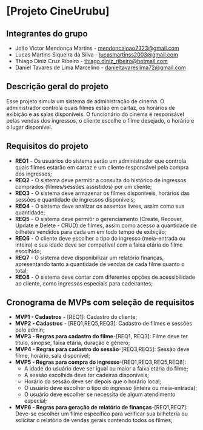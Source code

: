 # [Projeto CineUrubu]

## Integrantes do grupo 
 * João Victor Mendonça Martins - mendoncajoao2323@gmail.com
 * Lucas Martins Siqueira da Silva - lucasmartinss2003@gmail.com
 * Thiago Diniz Cruz Ribeiro - thiago.diniz_ribeiro@hotmail.com
 * Daniel Tavares de Lima Marcelino - danieltavareslima72@gmail.com

## Descrição geral do projeto 
Esse projeto simula um sistema de administração de cinema. O administrador controla quais filmes estão em cartaz, os horários de exibição e as salas disponíveis. O funcionário do cinema é responsável pelas vendas dos ingressos, o cliente escolhe o filme desejado, o horário e o lugar disponível.

## Requisitos do projeto
 * **REQ1** - Os usuários do sistema serão um administrador que controla quais filmes estarão em cartaz e um cliente responsável pela compra dos ingressos;
 * **REQ2** - O sistema deve permitir a consulta do histórico de ingressos comprados (filmes/sessões assistidos) por um cliente;
 * **REQ3** - O sistema deve armazenar os filmes disponíveis, horários das sessões e quantidade de ingressos disponíveis;
 * **REQ4** - O sistema deve analizar os assentos livres, assim como sua quantidade;
 * **REQ5** - O sistema deve permitir o gerenciamento (Create, Recover, Update e Delete - CRUD) de filmes, assim como acesso a quantidade de bilhetes vendidos para cada um em todo tempo de exibição;
* **REQ6** - O cliente deve escolher o tipo do ingresso (meia-entrada ou inteira) e sua idade deve ser compatível com a faixa etária do filme escolhido;
* **REQ7** - O sistema deve disponibilizar um relatório finanças, apresentando tanto a quantidade de vendas de cada filme quanto o total;
* **REQ8** - O sistema deve contar com diferentes opções de acessibilidade ao cliente, como ingressos especiais para cadeirantes;

## Cronograma de MVPs com seleção de requisitos
* **MVP1 - Cadastros** - [REQ1]: Cadastro do cliente;
* **MVP2 - Cadastros** - [REQ1,REQ5,REQ3]: Cadastro de filmes e sessões pelo admin;
* **MVP3 - Regras para cadastro do filme**-[REQ1, REQ3]: Filme deve ter título, sinopse, faixa etária, duração e gênero;
* **MVP4 - Regras para cadastro do sessão**-[REQ3,REQ5]: Sessão deve filme, horário, sala disponível;
* **MVP5 - Regras para compra do ingresso**-[REQ1,REQ3,REQ5,REQ8]:
  *  A idade do usuário deve ser igual ou maior a faixa etária do filme;
  *  A sessão escolhida deve ter cadeiras disponíveis;
  *  Horário da sessão deve ser depois que o horário local;
  *  O usuário deve escolher o tipo do ingresso (inteira ou meia-entrada);
  *  O usuário deve escolher se necessita de algum atendimento especial;
 * **MVP6 - Regras para geração de relatório de finanças**-[REQ1,REQ7]: Deve-se escolher um filme específico para verificar sua bilheteria ou solicitar o relatório de vendas gerais contendo todos os filmes;
